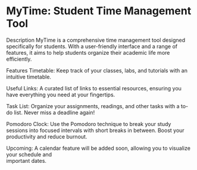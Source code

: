 # MyTime: Student Time Management Tool

 <!-- Replace 'path_to_logo.png' with the path to your logo if you have one -->

Description
MyTime is a comprehensive time management tool designed specifically for students. With a user-friendly interface and a range of features, it aims to help students organize their academic life more efficiently.

Features
Timetable: Keep track of your classes, labs, and tutorials with an intuitive timetable.

Useful Links: A curated list of links to essential resources, ensuring you have everything you need at your fingertips.

Task List: Organize your assignments, readings, and other tasks with a to-do list. Never miss a deadline again!

Pomodoro Clock: Use the Pomodoro technique to break your study sessions into focused intervals with short breaks in between. Boost your productivity and reduce burnout.

Upcoming: A calendar feature will be added soon, allowing you to visualize your schedule and  
important dates.
